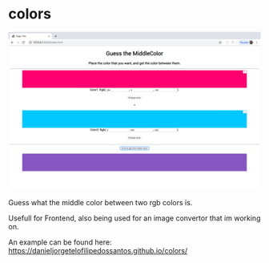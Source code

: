 # colors

![alt text](https://github.com/DanielJorgeTeloFilipeDosSantos/colors/blob/master/Screen%20Shot%202019-06-27%20at%2012.00.51%20AM.png)

Guess what the middle color between two rgb colors is.

Usefull for Frontend, also being used for an image convertor that im working on.

An example can be found here:  https://danieljorgetelofilipedossantos.github.io/colors/


